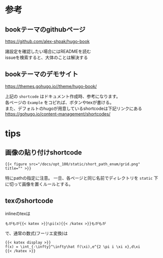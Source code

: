 # 参考
## bookテーマのgithubページ
https://github.com/alex-shpak/hugo-book

諸設定を確認したい場合にはREADMEを読む  
issueを検索すると、大体のことは解決する

## bookテーマのデモサイト
https://themes.gohugo.io//theme/hugo-book/

上記の `shortcode` はドキュメント作成時、参考になります。  
各ページの `Example` をコピれば、ボタンやtexが書ける。  
また、デフォルトのhugoが用意しているshortcodeは下記リンクにある  
https://gohugo.io/content-management/shortcodes/

# tips
## 画像の貼り付けshortcode
```hugo
{{< figure src="/docs/opt_100/static/short_path_enum/grid.png" title="" >}}
```
特にpathの指定に注意。
一旦、各ページと同じ名前でディレクトリを `static` 下に切って画像を置くルールとする。

## texのshortcode
inlineのtexは
```hugo
もがもが{{< katex >}}\pi(x){{< /katex >}}もがもが
```
で、通常の数式(フーリエ変換)は
```hugo
{{< katex display >}}
f(x) = \int_{-\infty}^\infty\hat f(\xi),e^{2 \pi i \xi x},d\xi
{{< /katex >}}
```
